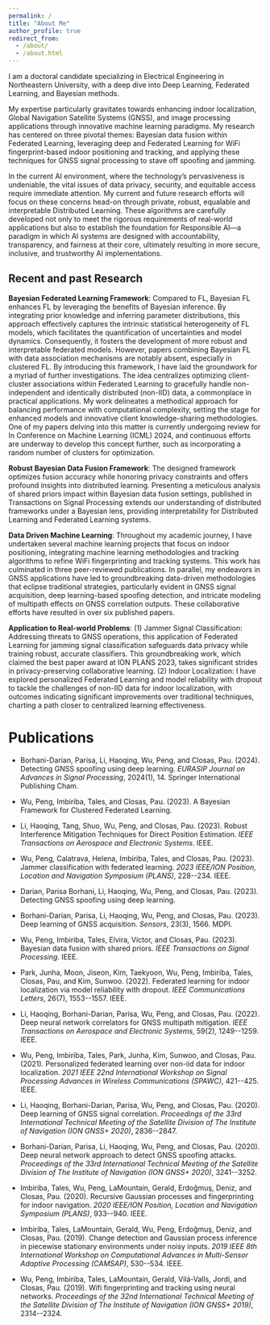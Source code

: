 ```yaml
---
permalink: /
title: "About Me"
author_profile: true
redirect_from: 
  - /about/
  - /about.html
---
```


I am a doctoral candidate specializing in Electrical Engineering in Northeastern University, with a deep dive into Deep Learning, Federated Learning, and Bayesian methods. 

My expertise particularly gravitates towards enhancing indoor localization, Global Navigation Satellite Systems (GNSS), and image processing applications through innovative machine learning paradigms. My research has centered on three pivotal themes: Bayesian data fusion within Federated Learning, leveraging deep and Federated Learning for WiFi fingerprint-based indoor positioning and tracking, and applying these techniques for GNSS signal processing to stave off spoofing and jamming.

In the current AI environment, where the technology’s pervasiveness is undeniable, the vital issues of data privacy, security, and equitable access require immediate attention. My current and future research efforts will focus on these concerns head-on through private, robust, equalable and interpretable Distributed Learning. These algorithms are carefully developed not only to meet the rigorous requirements of real-world applications but also to establish the foundation for Responsible AI—a paradigm in which AI systems are designed with accountability, transparency, and fairness at their core, ultimately resulting in more secure, inclusive, and trustworthy AI implementations.

## Recent and past Research

**Bayesian Federated Learning Framework**: Compared to FL, Bayesian FL enhances FL by leveraging the benefits of Bayesian inference. By integrating prior knowledge and inferring parameter distributions, this approach effectively captures the intrinsic statistical heterogeneity of FL models, which facilitates the quantification of uncertainties and model dynamics. Consequently, it fosters the development of more robust and interpretable federated models. However, papers combining Bayesian FL with data association mechanisms are notably absent, especially in clustered FL.
By introducing this framework, I have laid the groundwork for a myriad of further investigations. The idea centralizes optimizing client-cluster associations within Federated Learning to gracefully handle non-independent and identically distributed (non-IID) data, a commonplace in practical applications. My work delineates a methodical approach for balancing performance with computational complexity, setting the stage for enhanced models and innovative client knowledge-sharing methodologies. One of my papers delving into this matter is currently undergoing review for In Conference on Machine Learning (ICML) 2024, and continuous efforts are underway to develop this concept further, such as incorporating a random number of clusters for optimization.

**Robust Bayesian Data Fusion Framework**: The designed framework optimizes fusion accuracy while honoring privacy constraints and offers profound insights into distributed learning. Presenting a meticulous analysis of shared priors impact within Bayesian data fusion settings, published in Transactions on Signal Processing extends our understanding of distributed frameworks under a Bayesian lens, providing interpretability for Distributed Learning and Federated Learning systems.

**Data Driven Machine Learning**: Throughout my academic journey, I have undertaken several machine learning projects that focus on indoor positioning, integrating machine learning methodologies and tracking algorithms to refine WiFi fingerprinting and tracking systems. This work has culminated in three peer-reviewed publications. In parallel, my endeavors in GNSS applications have led to groundbreaking data-driven methodologies that eclipse traditional strategies, particularly evident in GNSS signal acquisition, deep learning-based spoofing detection, and intricate modeling of multipath effects on GNSS correlation outputs. These collaborative efforts have resulted in over six published papers. 

**Application to Real-world Problems**: 
(1) Jammer Signal Classification: Addressing threats to GNSS operations, this application of Federated Learning for jamming signal classification safeguards data privacy while training robust, accurate classifiers. This groundbreaking work, which claimed the best paper award at ION PLANS 2023, takes significant strides in privacy-preserving collaborative learning.
(2) Indoor Localization: I have explored personalized Federated Learning and model reliability with dropout to tackle the challenges of non-IID data for indoor localization, with outcomes indicating significant improvements over traditional techniques, charting a path closer to centralized learning effectiveness.

# Publications
- Borhani-Darian, Parisa, Li, Haoqing, Wu, Peng, and Closas, Pau. (2024). Detecting GNSS spoofing using deep learning. *EURASIP Journal on Advances in Signal Processing*, 2024(1), 14. Springer International Publishing Cham.

- Wu, Peng, Imbiriba, Tales, and Closas, Pau. (2023). A Bayesian Framework for Clustered Federated Learning.

- Li, Haoqing, Tang, Shuo, Wu, Peng, and Closas, Pau. (2023). Robust Interference Mitigation Techniques for Direct Position Estimation. *IEEE Transactions on Aerospace and Electronic Systems*. IEEE.

- Wu, Peng, Calatrava, Helena, Imbiriba, Tales, and Closas, Pau. (2023). Jammer classification with federated learning. *2023 IEEE/ION Position, Location and Navigation Symposium (PLANS)*, 228--234. IEEE.

- Darian, Parisa Borhani, Li, Haoqing, Wu, Peng, and Closas, Pau. (2023). Detecting GNSS spoofing using deep learning.

- Borhani-Darian, Parisa, Li, Haoqing, Wu, Peng, and Closas, Pau. (2023). Deep learning of GNSS acquisition. *Sensors*, 23(3), 1566. MDPI.

- Wu, Peng, Imbiriba, Tales, Elvira, Víctor, and Closas, Pau. (2023). Bayesian data fusion with shared priors. *IEEE Transactions on Signal Processing*. IEEE.

- Park, Junha, Moon, Jiseon, Kim, Taekyoon, Wu, Peng, Imbiriba, Tales, Closas, Pau, and Kim, Sunwoo. (2022). Federated learning for indoor localization via model reliability with dropout. *IEEE Communications Letters*, 26(7), 1553--1557. IEEE.

- Li, Haoqing, Borhani-Darian, Parisa, Wu, Peng, and Closas, Pau. (2022). Deep neural network correlators for GNSS multipath mitigation. *IEEE Transactions on Aerospace and Electronic Systems*, 59(2), 1249--1259. IEEE.

- Wu, Peng, Imbiriba, Tales, Park, Junha, Kim, Sunwoo, and Closas, Pau. (2021). Personalized federated learning over non-iid data for indoor localization. *2021 IEEE 22nd International Workshop on Signal Processing Advances in Wireless Communications (SPAWC)*, 421--425. IEEE.

- Li, Haoqing, Borhani-Darian, Parisa, Wu, Peng, and Closas, Pau. (2020). Deep learning of GNSS signal correlation. *Proceedings of the 33rd International Technical Meeting of the Satellite Division of The Institute of Navigation (ION GNSS+ 2020)*, 2836--2847.

- Borhani-Darian, Parisa, Li, Haoqing, Wu, Peng, and Closas, Pau. (2020). Deep neural network approach to detect GNSS spoofing attacks. *Proceedings of the 33rd International Technical Meeting of the Satellite Division of The Institute of Navigation (ION GNSS+ 2020)*, 3241--3252.

- Imbiriba, Tales, Wu, Peng, LaMountain, Gerald, Erdoğmuş, Deniz, and Closas, Pau. (2020). Recursive Gaussian processes and fingerprinting for indoor navigation. *2020 IEEE/ION Position, Location and Navigation Symposium (PLANS)*, 933--940. IEEE.

- Imbiriba, Tales, LaMountain, Gerald, Wu, Peng, Erdoğmuş, Deniz, and Closas, Pau. (2019). Change detection and Gaussian process inference in piecewise stationary environments under noisy inputs. *2019 IEEE 8th International Workshop on Computational Advances in Multi-Sensor Adaptive Processing (CAMSAP)*, 530--534. IEEE.

- Wu, Peng, Imbiriba, Tales, LaMountain, Gerald, Vilá-Valls, Jordi, and Closas, Pau. (2019). Wifi fingerprinting and tracking using neural networks. *Proceedings of the 32nd International Technical Meeting of the Satellite Division of The Institute of Navigation (ION GNSS+ 2019)*, 2314--2324.

<!-- - Peng, Wu, Guang-Jun, Ren, Jian-Quan, Yao, and others. (2014). Thermal tunability and sensitivity of bandgap photonic crystal fiber of terahertz wave. *Optoelectronics and Advanced Materials-Rapid Communications*, 8(July-August 2014), 775--778. OAM-RC. -->


<!-- This is the front page of a website that is powered by the [academicpages template](https://github.com/academicpages/academicpages.github.io) and hosted on GitHub pages. [GitHub pages](https://pages.github.com) is a free service in which websites are built and hosted from code and data stored in a GitHub repository, automatically updating when a new commit is made to the respository. This template was forked from the [Minimal Mistakes Jekyll Theme](https://mmistakes.github.io/minimal-mistakes/) created by Michael Rose, and then extended to support the kinds of content that academics have: publications, talks, teaching, a portfolio, blog posts, and a dynamically-generated CV. You can fork [this repository](https://github.com/academicpages/academicpages.github.io) right now, modify the configuration and markdown files, add your own PDFs and other content, and have your own site for free, with no ads! An older version of this template powers my own personal website at [stuartgeiger.com](http://stuartgeiger.com), which uses [this Github repository](https://github.com/staeiou/staeiou.github.io).

A data-driven personal website
======
Like many other Jekyll-based GitHub Pages templates, academicpages makes you separate the website's content from its form. The content & metadata of your website are in structured markdown files, while various other files constitute the theme, specifying how to transform that content & metadata into HTML pages. You keep these various markdown (.md), YAML (.yml), HTML, and CSS files in a public GitHub repository. Each time you commit and push an update to the repository, the [GitHub pages](https://pages.github.com/) service creates static HTML pages based on these files, which are hosted on GitHub's servers free of charge.

Many of the features of dynamic content management systems (like Wordpress) can be achieved in this fashion, using a fraction of the computational resources and with far less vulnerability to hacking and DDoSing. You can also modify the theme to your heart's content without touching the content of your site. If you get to a point where you've broken something in Jekyll/HTML/CSS beyond repair, your markdown files describing your talks, publications, etc. are safe. You can rollback the changes or even delete the repository and start over -- just be sure to save the markdown files! Finally, you can also write scripts that process the structured data on the site, such as [this one](https://github.com/academicpages/academicpages.github.io/blob/master/talkmap.ipynb) that analyzes metadata in pages about talks to display [a map of every location you've given a talk](https://academicpages.github.io/talkmap.html).

Getting started
======
1. Register a GitHub account if you don't have one and confirm your e-mail (required!)
1. Fork [this repository](https://github.com/academicpages/academicpages.github.io) by clicking the "fork" button in the top right. 
1. Go to the repository's settings (rightmost item in the tabs that start with "Code", should be below "Unwatch"). Rename the repository "[your GitHub username].github.io", which will also be your website's URL.
1. Set site-wide configuration and create content & metadata (see below -- also see [this set of diffs](http://archive.is/3TPas) showing what files were changed to set up [an example site](https://getorg-testacct.github.io) for a user with the username "getorg-testacct")
1. Upload any files (like PDFs, .zip files, etc.) to the files/ directory. They will appear at https://[your GitHub username].github.io/files/example.pdf.  
1. Check status by going to the repository settings, in the "GitHub pages" section

Site-wide configuration
------
The main configuration file for the site is in the base directory in [_config.yml](https://github.com/academicpages/academicpages.github.io/blob/master/_config.yml), which defines the content in the sidebars and other site-wide features. You will need to replace the default variables with ones about yourself and your site's github repository. The configuration file for the top menu is in [_data/navigation.yml](https://github.com/academicpages/academicpages.github.io/blob/master/_data/navigation.yml). For example, if you don't have a portfolio or blog posts, you can remove those items from that navigation.yml file to remove them from the header. 

Create content & metadata
------
For site content, there is one markdown file for each type of content, which are stored in directories like _publications, _talks, _posts, _teaching, or _pages. For example, each talk is a markdown file in the [_talks directory](https://github.com/academicpages/academicpages.github.io/tree/master/_talks). At the top of each markdown file is structured data in YAML about the talk, which the theme will parse to do lots of cool stuff. The same structured data about a talk is used to generate the list of talks on the [Talks page](https://academicpages.github.io/talks), each [individual page](https://academicpages.github.io/talks/2012-03-01-talk-1) for specific talks, the talks section for the [CV page](https://academicpages.github.io/cv), and the [map of places you've given a talk](https://academicpages.github.io/talkmap.html) (if you run this [python file](https://github.com/academicpages/academicpages.github.io/blob/master/talkmap.py) or [Jupyter notebook](https://github.com/academicpages/academicpages.github.io/blob/master/talkmap.ipynb), which creates the HTML for the map based on the contents of the _talks directory).

**Markdown generator**

I have also created [a set of Jupyter notebooks](https://github.com/academicpages/academicpages.github.io/tree/master/markdown_generator
) that converts a CSV containing structured data about talks or presentations into individual markdown files that will be properly formatted for the academicpages template. The sample CSVs in that directory are the ones I used to create my own personal website at stuartgeiger.com. My usual workflow is that I keep a spreadsheet of my publications and talks, then run the code in these notebooks to generate the markdown files, then commit and push them to the GitHub repository.

How to edit your site's GitHub repository
------
Many people use a git client to create files on their local computer and then push them to GitHub's servers. If you are not familiar with git, you can directly edit these configuration and markdown files directly in the github.com interface. Navigate to a file (like [this one](https://github.com/academicpages/academicpages.github.io/blob/master/_talks/2012-03-01-talk-1.md) and click the pencil icon in the top right of the content preview (to the right of the "Raw | Blame | History" buttons). You can delete a file by clicking the trashcan icon to the right of the pencil icon. You can also create new files or upload files by navigating to a directory and clicking the "Create new file" or "Upload files" buttons. 

Example: editing a markdown file for a talk
![Editing a markdown file for a talk](/images/editing-talk.png)

For more info
------
More info about configuring academicpages can be found in [the guide](https://academicpages.github.io/markdown/). The [guides for the Minimal Mistakes theme](https://mmistakes.github.io/minimal-mistakes/docs/configuration/) (which this theme was forked from) might also be helpful. -->
